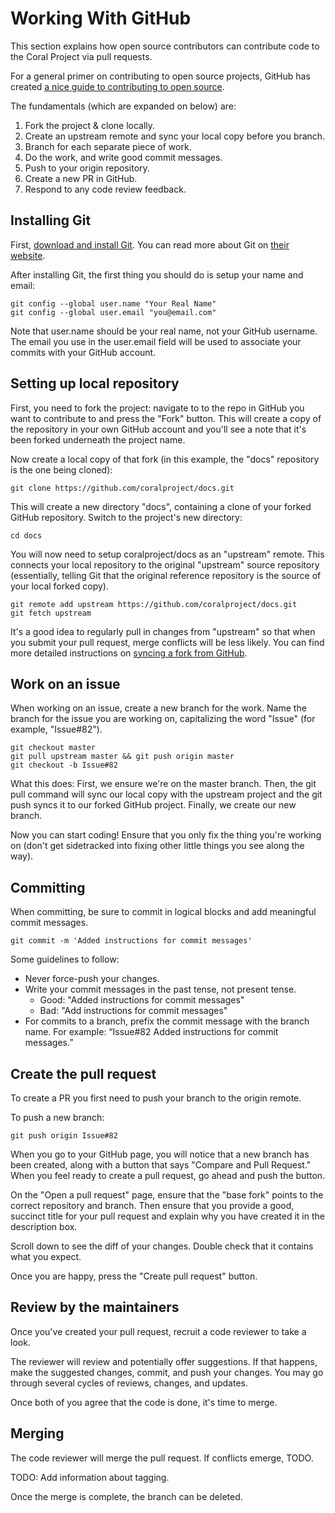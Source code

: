 # Working With GitHub

This section explains how open source contributors can contribute code to the Coral Project via pull requests.

For a general primer on contributing to open source projects, GitHub has created [a nice guide to contributing to open source](https://guides.github.com/activities/contributing-to-open-source/).

The fundamentals (which are expanded on below) are:

1. Fork the project & clone locally.
2. Create an upstream remote and sync your local copy before you branch.
3. Branch for each separate piece of work.
4. Do the work, and write good commit messages.
5. Push to your origin repository.
6. Create a new PR in GitHub.
7. Respond to any code review feedback.

## Installing Git

First, [download and install Git](https://git-scm.com/download). You can read more about Git on [their website](https://git-scm.com/).

After installing Git, the first thing you should do is setup your name and email:
```
git config --global user.name "Your Real Name"
git config --global user.email "you@email.com"
```
Note that user.name should be your real name, not your GitHub username. The email you use in the user.email field will be used to associate your commits with your GitHub account.

## Setting up local repository

First, you need to fork the project: navigate to to the repo in GitHub you want to contribute to and press the "Fork" button. This will create a copy of the repository in your own GitHub account and you'll see a note that it's been forked underneath the project name.

Now create a local copy of that fork (in this example, the "docs" repository is the one being cloned):
```
git clone https://github.com/coralproject/docs.git
```
This will create a new directory "docs", containing a clone of your forked GitHub repository. Switch to the project's new directory:
```
cd docs
```
You will now need to setup coralproject/docs as an "upstream" remote. This connects your local repository to the original "upstream" source repository (essentially, telling Git that the original reference repository is the source of your local forked copy).
```
git remote add upstream https://github.com/coralproject/docs.git
git fetch upstream
```

It's a good idea to regularly pull in changes from "upstream" so that when you submit your pull request, merge conflicts will be less likely. You can find more detailed instructions on [syncing a fork from GitHub](https://help.github.com/articles/syncing-a-fork/).    

## Work on an issue

When working on an issue, create a new branch for the work. Name the branch for the issue you are working on, capitalizing the word "Issue" (for example, "Issue#82").
```
git checkout master
git pull upstream master && git push origin master
git checkout -b Issue#82
```
What this does: First, we ensure we're on the master branch. Then, the git pull command will sync our local copy with the upstream project and the git push syncs it to our forked GitHub project. Finally, we create our new branch.

Now you can start coding! Ensure that you only fix the thing you're working on (don't get sidetracked into fixing other little things you see along the way).

## Committing

When committing, be sure to commit in logical blocks and add meaningful commit messages.
```
git commit -m 'Added instructions for commit messages'
```
Some guidelines to follow:

* Never force-push your changes.
* Write your commit messages in the past tense, not present tense.
    * Good: "Added instructions for commit messages"
    * Bad: "Add instructions for commit messages"
* For commits to a branch, prefix the commit message with the branch name. For example: “Issue#82 Added instructions for commit messages.”

## Create the pull request

To create a PR you first need to push your branch to the origin remote.

To push a new branch:
```
git push origin Issue#82
```

When you go to your GitHub page, you will notice that a new branch has been created, along with a button that says "Compare and Pull Request." When you feel ready to create a pull request, go ahead and push the button.

On the "Open a pull request" page, ensure that the "base fork" points to the correct repository and branch. Then ensure that you provide a good, succinct title for your pull request and explain why you have created it in the description box.

Scroll down to see the diff of your changes. Double check that it contains what you expect.

Once you are happy, press the "Create pull request" button.

## Review by the maintainers

Once you've created your pull request, recruit a code reviewer to take a look.

The reviewer will review and potentially offer suggestions. If that happens, make the suggested changes, commit, and push your changes. You may go through several cycles of reviews, changes, and updates.

Once both of you agree that the code is done, it's time to merge.

## Merging

The code reviewer will merge the pull request. If conflicts emerge, TODO.

TODO: Add information about tagging.

Once the merge is complete, the branch can be deleted.
<!--
## Exceptions

* Updates to documentation may be merged directly into master (instead of going through a branch).
* Small bugs or tweaks caught by the maintainer post-merge may be merged directly into master.
 * These commits should include the issue number in the commit message for reference. -->
